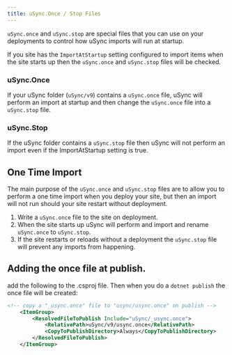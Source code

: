 ```yaml
---
title: uSync.Once / Stop Files
---
```


`uSync.once` and `uSync.stop` are special files that you can use on your deployments to control how uSync imports will run at startup.

If you site has the `ImportAtStartup` setting configured to import items when the site starts up then the `uSync.once` and `uSync.stop` files will be checked. 

### uSync.Once 
If your uSync folder (`uSync/v9`) contains a `uSync.once` file, uSync will perform an import at startup and then change the `uSync.once` file into a `uSync.stop` file. 

### uSync.Stop

If the uSync folder contains a `uSync.stop` file then uSync will not perform an import even if the ImportAtStartup setting is true.


## One Time Import 
The main purpose of the `uSync.once` and `uSync.stop` files are to allow you to perform a one time import when you deploy your site, but then an import will not run should your site restart without deployment. 

1. Write a `uSync.once` file to the site on deployment.
2. When the site starts up uSync will perform and import and rename `uSync.once` to `uSync.stop`.
3. If the site restarts or reloads without a deployment the `uSync.stop` file will prevent any imports from happening.

## Adding the once file at publish. 

add the following to the .csproj file. Then when you do a `dotnet publish` the once file will be created:

```xml
<!-- copy a "_usync.once" file to "usync/usync.once" on publish -->
	<ItemGroup>
		<ResolvedFileToPublish Include="uSync/_usync.once">
			<RelativePath>uSync/v9/usync.once</RelativePath>
			<CopyToPublishDirectory>Always</CopyToPublishDirectory>
		</ResolvedFileToPublish>
	</ItemGroup>
```